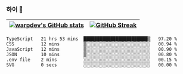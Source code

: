 
### 하이 👋
[![warpdev's GitHub stats](https://github-readme-stats.vercel.app/api?username=warpdev&show_icons=true&theme=vue-dark)](#) |[![GitHub Streak](https://github-readme-streak-stats.herokuapp.com/?user=warpdev&theme=dark)](#)
--- | --- |
<!--START_SECTION:waka-->

```text
TypeScript   21 hrs 53 mins  ████████████████████████▒   97.20 %
CSS          12 mins         ▒░░░░░░░░░░░░░░░░░░░░░░░░   00.94 %
JavaScript   12 mins         ▒░░░░░░░░░░░░░░░░░░░░░░░░   00.90 %
JSON         10 mins         ▒░░░░░░░░░░░░░░░░░░░░░░░░   00.80 %
.env file    2 mins          ░░░░░░░░░░░░░░░░░░░░░░░░░   00.15 %
SVG          0 secs          ░░░░░░░░░░░░░░░░░░░░░░░░░   00.00 %
```

<!--END_SECTION:waka-->

<!--
**warpdev/warpdev** is a ✨ _special_ ✨ repository because its `README.md` (this file) appears on your GitHub profile.

Here are some ideas to get you started:

- 🔭 I’m currently working on ...
- 🌱 I’m currently learning ...
- 👯 I’m looking to collaborate on ...
- 🤔 I’m looking for help with ...
- 💬 Ask me about ...
- 📫 How to reach me: ...
- 😄 Pronouns: ...
- ⚡ Fun fact: ...
-->
